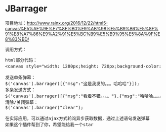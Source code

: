 # JBarrager
项目地址：http://www.rainx.org/2016/12/22/html5-canvas%E5%AE%9E%E7%8E%B0%E9%AB%98%E5%B9%B6%E5%8F%91%E8%A7%86%E9%A2%91%E5%BC%B9%E5%B9%95%E5%8A%9F%E8%83%BD/

调用方式：
<pre>
html部分代码：
&lt;canvas style="width: 1280px;height: 720px;background-color: rgba(0,0,0,0.2)"&gt;你的浏览器不支持canvas&lt;/canvas&gt;

发送单条弹幕：
$('canvas').barrager([{"msg":"这是我发的。。。哈哈哈"}]);
多条发送方式：
$('canvas').barrager([{"msg":"看着不错。。。。"},{"msg":"哈哈哈。。。。"},{"msg":"不错不错。。"},{"msg":"真好看。。。。"}]);
清除/关闭弹幕：
$('canvas').barrager("clear");

在实际应用，可以通过ajax方式轮询异步获取数据，通过上述语句发送弹幕
如果这个插件帮到了你，希望能给我一个star
</pre>
